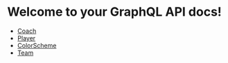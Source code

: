# Welcome to your GraphQL API docs!

-   [Coach](./Coach.md)
-   [Player](./Player.md)
-   [ColorScheme](./ColorScheme.md)
-   [Team](./Team.md)
